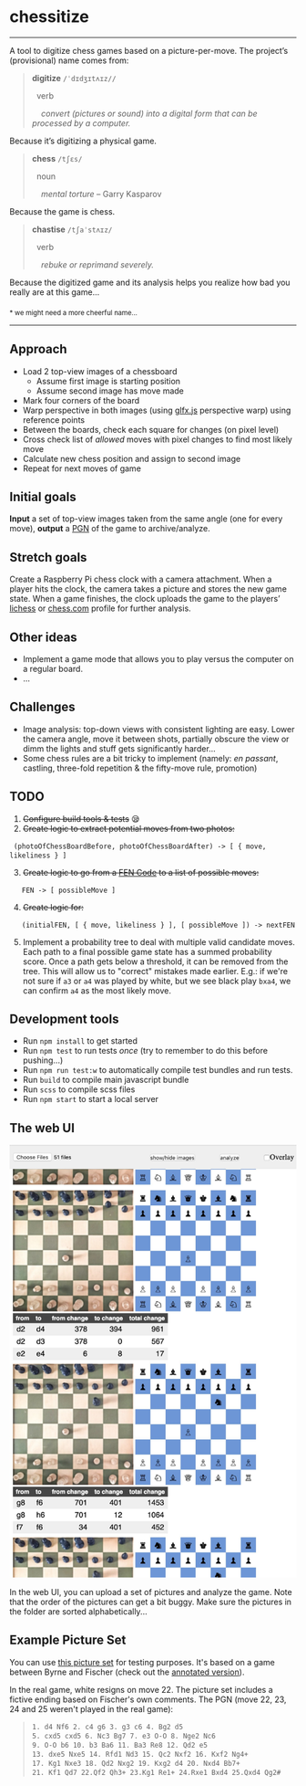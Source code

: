 # chessitize
---

A tool to digitize chess games based on a picture-per-move. The project’s (provisional) name comes from:

> **digitize** `/ˈdɪdʒɪtʌɪz//`
>
> &nbsp;&nbsp;verb
>
> &nbsp;&nbsp;&nbsp;&nbsp;*convert (pictures or sound) into a digital form that can be processed by a computer.*

Because it’s digitizing a physical game.

> **chess** `/tʃɛs/`
>
> &nbsp;&nbsp;noun
> 
> &nbsp;&nbsp;&nbsp;&nbsp;*mental torture* – Garry Kasparov

Because the game is chess.

> **chastise** `/tʃaˈstʌɪz/`
>
> &nbsp;&nbsp;verb
>
> &nbsp;&nbsp;&nbsp;&nbsp;*rebuke or reprimand severely.*

Because the digitized game and its analysis helps you realize how bad you really are at this game...

<sub>* we might need a more cheerful name...

---

## Approach

 - Load 2 top-view images of a chessboard
   - Assume first image is starting position
   - Assume second image has move made
 - Mark four corners of the board
 - Warp perspective in both images (using [glfx.js](http://evanw.github.io/glfx.js/) perspective warp) using reference points
 - Between the boards, check each square for changes (on pixel level)
 - Cross check list of *allowed* moves with pixel changes to find most likely move
 - Calculate new chess position and assign to second image
 - Repeat for next moves of game

## Initial goals

**Input** a set of top-view images taken from the same angle (one for every move), **output** a [PGN](https://en.wikipedia.org/wiki/Portable_Game_Notation) of the game to archive/analyze.

## Stretch goals

Create a Raspberry Pi chess clock with a camera attachment. When a player hits the clock, the camera takes a picture and stores the new game state. When a game finishes, the clock uploads the game to the players’ [lichess](https://lichess.org/) or [chess.com](https://www.chess.com) profile for further analysis.

## Other ideas

 - Implement a game mode that allows you to play versus the computer on a regular board.
 - ...


## Challenges

 - Image analysis: top-down views with consistent lighting are easy. Lower the camera angle, move it between shots, partially obscure the view or dimm the lights and stuff gets significantly harder...
 - Some chess rules are a bit tricky to implement (namely: *en passant*, castling, three-fold repetition & the fifty-move rule, promotion)

## TODO

 1. ~~Configure build tools & tests~~ 😪
 2. ~~Create logic to extract potential moves from two photos:~~
 
```
 (photoOfChessBoardBefore, photoOfChessBoardAfter) -> [ { move, likeliness } ]
```
 3. ~~Create logic to go from a [FEN Code](https://en.wikipedia.org/wiki/Forsyth%E2%80%93Edwards_Notation) to a list of possible moves:~~

```
   FEN -> [ possibleMove ]
```

 4. ~~Create logic for:~~

``` 
   (initialFEN, [ { move, likeliness } ], [ possibleMove ]) -> nextFEN
```
 5. Implement a probability tree to deal with multiple valid candidate moves. Each path to a final possible game state has a summed probability score. Once a path gets below a threshold, it can be removed from the tree. This will allow us to "correct" mistakes made earlier. E.g.: if we're not sure if `a3` or `a4` was played by white, but we see black play `bxa4`, we can confirm `a4` as the most likely move.

## Development tools
 - Run `npm install` to get started
 - Run `npm test` to run tests *once* (try to remember to do this before pushing...)
 - Run `npm run test:w` to automatically compile test bundles and run tests.
 - Run `build` to compile main javascript bundle
 - Run `scss` to compile scss files
 - Run `npm start` to start a local server
 
## The web UI
![chessitize UI](https://github.com/SimonJaspers/chessitize/blob/master/ChessitizeUI.jpg)

In the web UI, you can upload a set of pictures and analyze the game. Note that the order of the pictures can get a bit buggy. Make sure the pictures in the folder are sorted alphabetically...
 
## Example Picture Set
You can use [this picture set](https://drive.google.com/drive/folders/1mpYWX-ZhJFkkVNh0HMidfy0dE3Km0pcN) for testing purposes. It's based on a game between Byrne and Fischer (check out the [annotated version](http://www.chessgames.com/perl/chessgame?gid=1008419&wm=b023%3Fq%24q&kpage=18)).

In the real game, white resigns on move 22. The picture set includes a fictive ending based on Fischer's own comments. The PGN (move 22, 23, 24 and 25 weren't played in the real game):

> ```
> 1. d4 Nf6 2. c4 g6 3. g3 c6 4. Bg2 d5
> 5. cxd5 cxd5 6. Nc3 Bg7 7. e3 O-O 8. Nge2 Nc6
> 9. O-O b6 10. b3 Ba6 11. Ba3 Re8 12. Qd2 e5
> 13. dxe5 Nxe5 14. Rfd1 Nd3 15. Qc2 Nxf2 16. Kxf2 Ng4+
> 17. Kg1 Nxe3 18. Qd2 Nxg2 19. Kxg2 d4 20. Nxd4 Bb7+
> 21. Kf1 Qd7 22.Qf2 Qh3+ 23.Kg1 Re1+ 24.Rxe1 Bxd4 25.Qxd4 Qg2#
> ```
